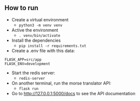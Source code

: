 ## How to run

- Create a virtual environment
   - `python3 -m venv venv`
- Active the environment
   - `. venv/bin/activate`
- Install the dependencies
   - `pip install -r requirements.txt`
- Create a .env file with this data:
```
FLASK_APP=src/app
FLASK_ENV=development
```
- Start the redis server:
  - `redis-server`
- On another terminal, run the morse translator API:
  - `flask run`
- Go to http://127.0.0.1:5000/docs to see the API documentation